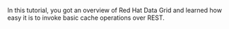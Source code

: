 In this tutorial, you got an overview of Red Hat Data Grid and learned how easy it is to invoke basic cache operations over REST.

